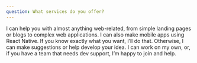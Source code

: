 ```yaml
---
question: What services do you offer?
---
```


I can help you with almost anything web-related, from simple landing pages or blogs to complex web applications. I can also make mobile apps using React Native. If you know exactly what you want, I’ll  do that. Otherwise, I can make suggestions or help develop your idea. I can work on my own, or, if you have a team that needs dev support, I’m happy to join and help.